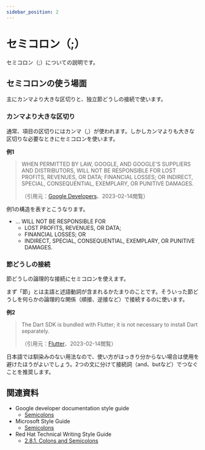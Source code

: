 ```yaml
---
sidebar_position: 2
---
```


# セミコロン（;）

セミコロン（;）についての説明です。

## セミコロンの使う場面

主にカンマより大きな区切りと、独立節どうしの接続で使います。

### カンマより大きな区切り

通常、項目の区切りにはカンマ（,）が使われます。しかしカンマよりも大きな区切りな必要なときにセミコロンを使います。

**例1**

> WHEN PERMITTED BY LAW, GOOGLE, AND GOOGLE'S SUPPLIERS AND DISTRIBUTORS, WILL NOT BE RESPONSIBLE FOR LOST PROFITS, REVENUES, OR DATA; FINANCIAL LOSSES; OR INDIRECT, SPECIAL, CONSEQUENTIAL, EXEMPLARY, OR PUNITIVE DAMAGES.
> 
> （引用元：[Google Developers](https://developers.google.com/terms)、2023-02-14閲覧）

例1の構造を表すとこうなります。

* ... WILL NOT BE RESPONSIBLE FOR
    * LOST PROFITS, REVENUES, OR DATA;
    * FINANCIAL LOSSES; OR
    * INDIRECT, SPECIAL, CONSEQUENTIAL, EXEMPLARY, OR PUNITIVE DAMAGES.

### 節どうしの接続

節どうしの論理的な接続にセミコロンを使えます。

まず「節」とは主語と述語動詞が含まれるかたまりのことです。そういった節どうしを何らかの論理的な関係（順接、逆接など）で接続するのに使います。

**例2**

> The Dart SDK is bundled with Flutter; it is not necessary to install Dart separately. 
> 
> （引用元：[Flutter](https://docs.flutter.dev/get-started/install/macos)、2023-02-14閲覧）

日本語では馴染みのない用法なので、使い方がはっきり分からない場合は使用を避けたほうがよいでしょう。2つの文に分けて接続詞（and、butなど）でつなぐことを推奨します。

## 関連資料

- Google developer documentation style guide
    - [Semicolons](https://developers.google.com/style/semicolons)
- Microsoft Style Guide
    - [Semicolons](https://learn.microsoft.com/en-us/style-guide/punctuation-symbol/semicolons)
- Red Hat Technical Writing Style Guide
    - [2.8.1. Colons and Semicolons](https://stylepedia.net/style/6.0/#colons-and-semicolons)